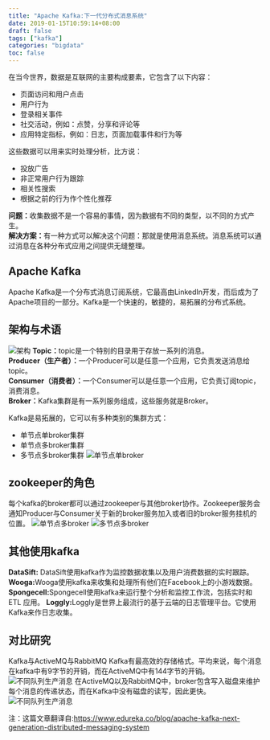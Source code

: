 ```yaml
---
title: "Apache Kafka:下一代分布式消息系统"
date: 2019-01-15T10:59:14+08:00
draft: false
tags: ["kafka"]
categories: "bigdata"
toc: false
---
```

在当今世界，数据是互联网的主要构成要素，它包含了以下内容：

* 页面访问和用户点击
* 用户行为
* 登录相关事件
* 社交活动，例如：点赞，分享和评论等
* 应用特定指标，例如：日志，页面加载事件和行为等

这些数据可以用来实时处理分析，比方说：

* 投放广告
* 非正常用户行为跟踪
* 相关性搜索
* 根据之前的行为作个性化推荐

<b>问题：</b>收集数据不是一个容易的事情，因为数据有不同的类型，以不同的方式产生。  
<b>解决方案：</b>有一种方式可以解决这个问题：那就是使用消息系统。消息系统可以通过消息在各种分布式应用之间提供无缝整理。  

## Apache Kafka
Apache Kafka是一个分布式消息订阅系统，它最高由LinkedIn开发，而后成为了Apache项目的一部分。Kafka是一个快速的，敏捷的，易拓展的分布式系统。  

## 架构与术语
![架构](../images/kafka/kafka-cluster.jpg)
<b>Topic：</b>topic是一个特别的目录用于存放一系列的消息。  
<b>Producer（生产者）：</b>一个Producer可以是任意一个应用，它负责发送消息给topic。  
<b>Consumer（消费者）：</b>一个Consumer可以是任意一个应用，它负责订阅topic，消费消息。  
<b>Broker：</b>Kafka集群是有一系列服务组成，这些服务就是Broker。  

Kafka是易拓展的，它可以有多种类别的集群方式：

* 单节点单broker集群
* 单节点多broker集群
* 多节点多broker集群
![单节点单broker](../images/kafka/single-node-single-broker.jpg)

## zookeeper的角色
每个kafka的broker都可以通过zookeeper与其他broker协作。Zookeeper服务会通知Producer与Consumer关于新的broker服务加入或者旧的broker服务挂机的位置。
![单节点多broker](../images/kafka/single-node-multiple-brokers.jpg)
![多节点多broker](../images/kafka/multiple-node-multiple-broker.jpg)

## 其他使用kafka
<b>DataSift:</b> DataSift使用kafka作为监控数据收集以及用户消费数据的实时跟踪。
<b>Wooga:</b>Wooga使用kafka来收集和处理所有他们在Facebook上的小游戏数据。
<b>Spongecell:</b>Spongecell使用kafka来运行整个分析和监控工作流，包括实时和ETL 应用。
<b>Loggly:</b>Loggly是世界上最流行的基于云端的日志管理平台。它使用Kafka来作日志收集。

## 对比研究
Kafka与ActiveMQ与RabbitMQ
Kafka有最高效的存储格式。平均来说，每个消息在kafka中有9字节的开销，而在ActiveMQ中有144字节的开销。
![不同队列生产消息](../images/kafka/cmp1.png)
在ActiveMQ以及RabbitMQ中，broker包含写入磁盘来维护每个消息的传递状态，而在Kafka中没有磁盘的读写，因此更快。
![不同队列生产消息](../images/kafka/cmp2.png)

注：这篇文章翻译自:https://www.edureka.co/blog/apache-kafka-next-generation-distributed-messaging-system
